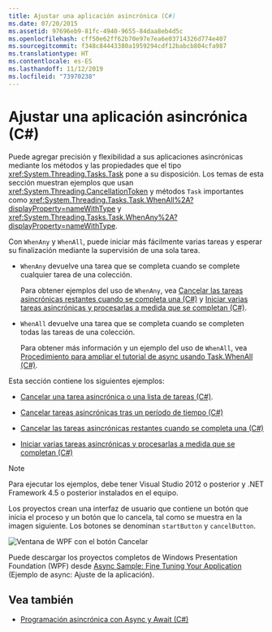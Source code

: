 ```yaml
---
title: Ajustar una aplicación asincrónica (C#)
ms.date: 07/20/2015
ms.assetid: 97696eb9-81fc-4940-9655-84daa8eb4d5c
ms.openlocfilehash: cff50e62ff62b70e97e7ea6e03714326d774e407
ms.sourcegitcommit: f348c84443380a1959294cdf12babcb804cfa987
ms.translationtype: HT
ms.contentlocale: es-ES
ms.lasthandoff: 11/12/2019
ms.locfileid: "73970238"
---
```

# <a name="fine-tuning-your-async-application-c"></a>Ajustar una aplicación asincrónica (C#)
Puede agregar precisión y flexibilidad a sus aplicaciones asincrónicas mediante los métodos y las propiedades que el tipo <xref:System.Threading.Tasks.Task> pone a su disposición. Los temas de esta sección muestran ejemplos que usan <xref:System.Threading.CancellationToken> y métodos `Task` importantes como <xref:System.Threading.Tasks.Task.WhenAll%2A?displayProperty=nameWithType> y <xref:System.Threading.Tasks.Task.WhenAny%2A?displayProperty=nameWithType>.  
  
 Con `WhenAny` y `WhenAll`, puede iniciar más fácilmente varias tareas y esperar su finalización mediante la supervisión de una sola tarea.  
  
- `WhenAny` devuelve una tarea que se completa cuando se complete cualquier tarea de una colección.  
  
     Para obtener ejemplos del uso de `WhenAny`, vea [Cancelar las tareas asincrónicas restantes cuando se completa una (C#)](./cancel-remaining-async-tasks-after-one-is-complete.md) y [Iniciar varias tareas asincrónicas y procesarlas a medida que se completan (C#)](./start-multiple-async-tasks-and-process-them-as-they-complete.md).  
  
- `WhenAll` devuelve una tarea que se completa cuando se completen todas las tareas de una colección.  
  
     Para obtener más información y un ejemplo del uso de `WhenAll`, vea [Procedimiento para ampliar el tutorial de async usando Task.WhenAll (C#)](./how-to-extend-the-async-walkthrough-by-using-task-whenall.md).
  
 Esta sección contiene los siguientes ejemplos:  
  
- [Cancelar una tarea asincrónica o una lista de tareas (C#)](./cancel-an-async-task-or-a-list-of-tasks.md).  
  
- [Cancelar tareas asincrónicas tras un período de tiempo (C#)](./cancel-async-tasks-after-a-period-of-time.md)  
  
- [Cancelar las tareas asincrónicas restantes cuando se completa una (C#)](./cancel-remaining-async-tasks-after-one-is-complete.md)  
  
- [Iniciar varias tareas asincrónicas y procesarlas a medida que se completan (C#)](./start-multiple-async-tasks-and-process-them-as-they-complete.md)  
  
> [!NOTE]
> Para ejecutar los ejemplos, debe tener Visual Studio 2012 o posterior y .NET Framework 4.5 o posterior instalados en el equipo.  
  
 Los proyectos crean una interfaz de usuario que contiene un botón que inicia el proceso y un botón que lo cancela, tal como se muestra en la imagen siguiente. Los botones se denominan `startButton` y `cancelButton`.  
  
 ![Ventana de WPF con el botón Cancelar](./media/fine-tuning-your-async-application/cancellation-and-start-button.png "Cuadro de diálogo con un botón de inicio y detención")  
  
 Puede descargar los proyectos completos de Windows Presentation Foundation (WPF) desde [Async Sample: Fine Tuning Your Application](https://code.msdn.microsoft.com/Async-Fine-Tuning-Your-a676abea) (Ejemplo de async: Ajuste de la aplicación).  
  
## <a name="see-also"></a>Vea también

- [Programación asincrónica con Async y Await (C#)](./index.md)
